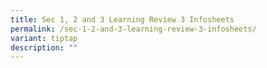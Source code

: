 ```yaml
---
title: Sec 1, 2 and 3 Learning Review 3 Infosheets
permalink: /sec-1-2-and-3-learning-review-3-infosheets/
variant: tiptap
description: ""
---
```

